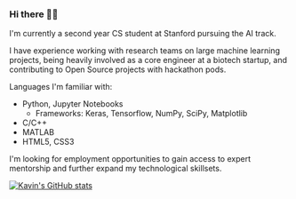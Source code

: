 ### Hi there 👋🏽

I'm currently a second year CS student at Stanford pursuing the AI track. 

I have experience working with research teams on large machine learning projects, being heavily involved as a core engineer at a biotech startup, and contributing to Open Source projects with hackathon pods. 

Languages I'm familiar with: 
 - Python, Jupyter Notebooks
   - Frameworks: Keras, Tensorflow, NumPy, SciPy, Matplotlib
 - C/C++
 - MATLAB
 - HTML5, CSS3
 
 I'm looking for employment opportunities to gain access to expert mentorship and further expand my technological skillsets. 
 
 
[![Kavin's GitHub stats](https://github-readme-stats.vercel.app/api?username=kanand77&hide=stars&count_private=true&show_icons=true&theme=dark)](https://github.com/anuraghazra/github-readme-stats)

<!-- [![Top Languages](https://github-readme-stats.vercel.app/api/top-langs/?username=kanand77&layout=compact)](https://github.com/anuraghazra/github-readme-stats)

<!--
**kanand77/kanand77** is a ✨ _special_ ✨ repository because its `README.md` (this file) appears on your GitHub profile.

Here are some ideas to get you started:

- 🔭 I’m currently working on ...
- 🌱 I’m currently learning ...
- 👯 I’m looking to collaborate on ...
- 🤔 I’m looking for help with ...
- 💬 Ask me about ...
- 📫 How to reach me: ...
- 😄 Pronouns: ...
- ⚡ Fun fact: ...
-->

